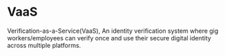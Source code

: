 # VaaS
Verification-as-a-Service(VaaS), An identity verification system where gig workers/employees can verify once and use their secure digital identity across multiple platforms.
